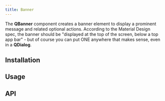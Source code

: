 ```yaml
---
title: Banner
---
```

The **QBanner** component creates a banner element to display a prominent message and related optional actions. According to the Material Design spec, the banner should be "displayed at the top of the screen, below a top app bar" - but of course you can put ONE anywhere that makes sense, even in a **QDialog**. 

## Installation
<doc-installation components="QBanner" />

## Usage

<doc-example title="Basic" file="QBanner/Basic" />
<doc-example title="Dense" file="QBanner/Dense" />
<doc-example title="Inline" file="QBanner/Inline" />
<doc-example title="Rounded" file="QBanner/Rounded" />

## API
<doc-api file="QBanner" />
